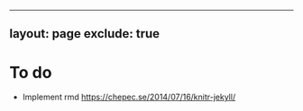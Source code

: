___

layout: page
exclude: true
---

 # To do


* Implement rmd 
	https://chepec.se/2014/07/16/knitr-jekyll/